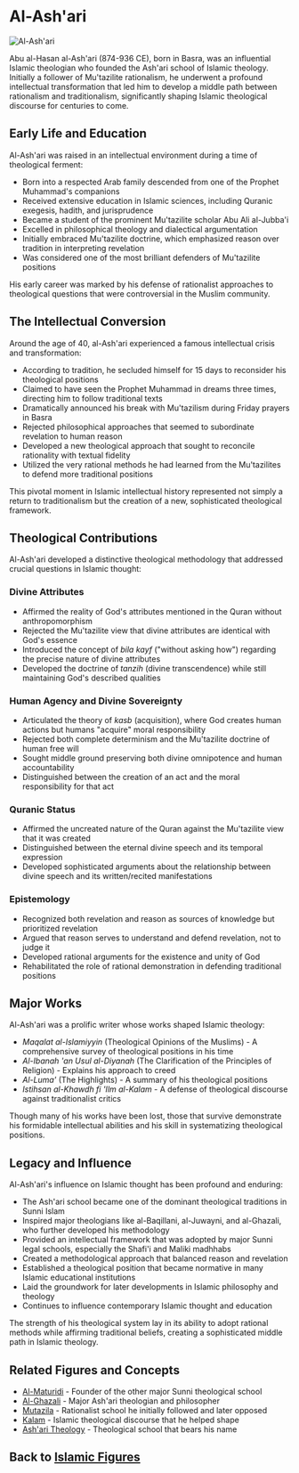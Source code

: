 # Al-Ash'ari

![Al-Ash'ari](../../images/ashari.jpg)

Abu al-Hasan al-Ash'ari (874-936 CE), born in Basra, was an influential Islamic theologian who founded the Ash'ari school of Islamic theology. Initially a follower of Mu'tazilite rationalism, he underwent a profound intellectual transformation that led him to develop a middle path between rationalism and traditionalism, significantly shaping Islamic theological discourse for centuries to come.

## Early Life and Education

Al-Ash'ari was raised in an intellectual environment during a time of theological ferment:

- Born into a respected Arab family descended from one of the Prophet Muhammad's companions
- Received extensive education in Islamic sciences, including Quranic exegesis, hadith, and jurisprudence
- Became a student of the prominent Mu'tazilite scholar Abu Ali al-Jubba'i
- Excelled in philosophical theology and dialectical argumentation
- Initially embraced Mu'tazilite doctrine, which emphasized reason over tradition in interpreting revelation
- Was considered one of the most brilliant defenders of Mu'tazilite positions

His early career was marked by his defense of rationalist approaches to theological questions that were controversial in the Muslim community.

## The Intellectual Conversion

Around the age of 40, al-Ash'ari experienced a famous intellectual crisis and transformation:

- According to tradition, he secluded himself for 15 days to reconsider his theological positions
- Claimed to have seen the Prophet Muhammad in dreams three times, directing him to follow traditional texts
- Dramatically announced his break with Mu'tazilism during Friday prayers in Basra
- Rejected philosophical approaches that seemed to subordinate revelation to human reason
- Developed a new theological approach that sought to reconcile rationality with textual fidelity
- Utilized the very rational methods he had learned from the Mu'tazilites to defend more traditional positions

This pivotal moment in Islamic intellectual history represented not simply a return to traditionalism but the creation of a new, sophisticated theological framework.

## Theological Contributions

Al-Ash'ari developed a distinctive theological methodology that addressed crucial questions in Islamic thought:

### Divine Attributes

- Affirmed the reality of God's attributes mentioned in the Quran without anthropomorphism
- Rejected the Mu'tazilite view that divine attributes are identical with God's essence
- Introduced the concept of *bila kayf* ("without asking how") regarding the precise nature of divine attributes
- Developed the doctrine of *tanzih* (divine transcendence) while still maintaining God's described qualities

### Human Agency and Divine Sovereignty

- Articulated the theory of *kasb* (acquisition), where God creates human actions but humans "acquire" moral responsibility
- Rejected both complete determinism and the Mu'tazilite doctrine of human free will
- Sought middle ground preserving both divine omnipotence and human accountability
- Distinguished between the creation of an act and the moral responsibility for that act

### Quranic Status

- Affirmed the uncreated nature of the Quran against the Mu'tazilite view that it was created
- Distinguished between the eternal divine speech and its temporal expression
- Developed sophisticated arguments about the relationship between divine speech and its written/recited manifestations

### Epistemology

- Recognized both revelation and reason as sources of knowledge but prioritized revelation
- Argued that reason serves to understand and defend revelation, not to judge it
- Developed rational arguments for the existence and unity of God
- Rehabilitated the role of rational demonstration in defending traditional positions

## Major Works

Al-Ash'ari was a prolific writer whose works shaped Islamic theology:

- *Maqalat al-Islamiyyin* (Theological Opinions of the Muslims) - A comprehensive survey of theological positions in his time
- *Al-Ibanah 'an Usul al-Diyanah* (The Clarification of the Principles of Religion) - Explains his approach to creed
- *Al-Luma'* (The Highlights) - A summary of his theological positions
- *Istihsan al-Khawdh fi 'Ilm al-Kalam* - A defense of theological discourse against traditionalist critics

Though many of his works have been lost, those that survive demonstrate his formidable intellectual abilities and his skill in systematizing theological positions.

## Legacy and Influence

Al-Ash'ari's influence on Islamic thought has been profound and enduring:

- The Ash'ari school became one of the dominant theological traditions in Sunni Islam
- Inspired major theologians like al-Baqillani, al-Juwayni, and al-Ghazali, who further developed his methodology
- Provided an intellectual framework that was adopted by major Sunni legal schools, especially the Shafi'i and Maliki madhhabs
- Created a methodological approach that balanced reason and revelation
- Established a theological position that became normative in many Islamic educational institutions
- Laid the groundwork for later developments in Islamic philosophy and theology
- Continues to influence contemporary Islamic thought and education

The strength of his theological system lay in its ability to adopt rational methods while affirming traditional beliefs, creating a sophisticated middle path in Islamic theology.

## Related Figures and Concepts

- [Al-Maturidi](./maturidi.md) - Founder of the other major Sunni theological school
- [Al-Ghazali](./ghazali.md) - Major Ash'ari theologian and philosopher
- [Mutazila](../beliefs/mutazila.md) - Rationalist school he initially followed and later opposed
- [Kalam](../beliefs/kalam.md) - Islamic theological discourse that he helped shape
- [Ash'ari Theology](../beliefs/ashari.md) - Theological school that bears his name

## Back to [Islamic Figures](./README.md)
